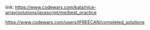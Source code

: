 link:
https://www.codewars.com/kata/nice-array/solutions/javascript/me/best_practice

https://www.codewars.com/users/IFREECAN/completed_solutions
